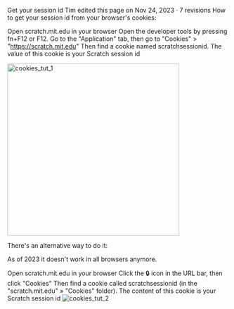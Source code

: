 Get your session id
Tim edited this page on Nov 24, 2023 · 7 revisions
How to get your session id from your browser's cookies:

Open scratch.mit.edu in your browser
Open the developer tools by pressing fn+F12 or F12.
Go to the "Application" tab, then go to "Cookies" > "https://scratch.mit.edu"
Then find a cookie named scratchsessionid. The value of this cookie is your Scratch session id

<img width="391" alt="cookies_tut_1" src="https://github.com/hcr5/SessionID-Torturial/assets/157815647/3b96425b-d7ff-4076-9a54-7fed993b378b">




There's an alternative way to do it:

As of 2023 it doesn't work in all browsers anymore.

Open scratch.mit.edu in your browser
Click the 🔒 icon in the URL bar, then click "Cookies"
Then find a cookie called scratchsessionid (in the "scratch.mit.edu" » "Cookies" folder). The content of this cookie is your Scratch session id
![cookies_tut_2](https://raw.githubusercontent.com/TimMcCool/scratchattach/main/wiki/images/cookies_tut_1.png)
